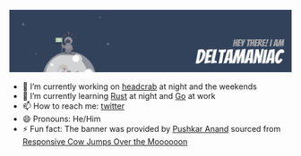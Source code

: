 ![DeltaManiac](/assets/banner.svg)

- 🔭 I’m currently working on [headcrab](https://github.com/headcrab-rs/headcrab) at night and the weekends
- 🌱 I’m currently learning [Rust](https://www.rust-lang.org) at night and [Go](https://golang.org/) at work
- 📫 How to reach me: [twitter](https://twitter.com/Delta_Maniac)
- 😄 Pronouns: He/Him
- ⚡ Fun fact: The banner was provided by [Pushkar Anand](https://github.com/pushkar8723) sourced from [Responsive Cow Jumps Over the Moooooon](https://codepen.io/sdras/pen/doZReX)
<!-- // - 👯 I’m looking to collaborate on ...
// - 🤔 I’m looking for help with ...
// - 💬 Ask me about ... -->
